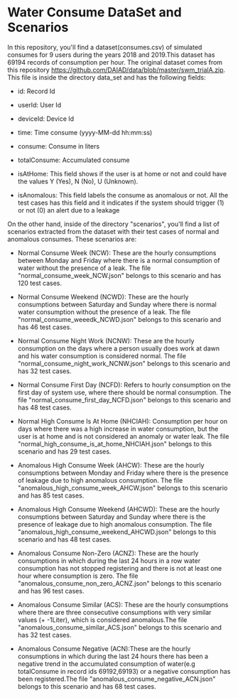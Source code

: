 # Water Consume DataSet and Scenarios

In this repository, you'll find a dataset(consumes.csv) of simulated consumes for 9 users during the years 2018 and 2019.This dataset has 69194 records of consumption per hour. The original dataset comes from this repository https://github.com/DAIAD/data/blob/master/swm_trialA.zip. This file is inside the directory data_set and has the following fields:

 * id: Record Id

 * userId: User Id
 
 * deviceId: Device Id
 
 * time: Time consume (yyyy-MM-dd hh:mm:ss)
 
 * consume: Consume in liters
 
 * totalConsume: Accumulated consume
 
 * isAtHome: This field shows if the user is at home or not and could have the values Y (Yes), N (No), U (Unknown).
 
 * isAnomalous: This field labels the consume as anomalous or not. All the test cases has this field and it indicates if the system should trigger (1) or not (0) an alert due to a leakage
 
 
On the other hand, inside of the directory "scenarios", you'll find a list of scenarios extracted from the dataset with their test cases of normal and anomalous consumes. These scenarios are:

  *	Normal Consume Week (NCW): These are the hourly consumptions between Monday and Friday where there is a normal consumption of water without the presence of a leak. The file "normal_consume_week_NCW.json" belongs to this scenario and has 120 test cases.

  *	Normal Consume Weekend (NCWD): These are the hourly consumptions between Saturday and Sunday where there is normal water consumption without the presence of a leak. The file "normal_consume_weeedk_NCWD.json" belongs to this scenario and has 46 test cases.
  
  *	Normal Consume Night Work (NCNW): These are the hourly consumption on the days where a person usually does work at dawn and his water consumption is considered normal. The file "normal_consume_night_work_NCNW.json" belongs to this scenario and has 32 test cases.
  
  *	Normal Consume First Day (NCFD): Refers to hourly consumption on the first day of system use, where there should be normal consumption. The file "normal_consume_first_day_NCFD.json" belongs to this scenario and has 48 test cases.
  
  *	Normal High Consume Is At Home (NHCIAH): Consumption per hour on days where there was a high increase in water consumption, but the user is at home and is not considered an anomaly or water leak. The file "normal_high_consume_is_at_home_NHCIAH.json" belongs to this scenario and has 29 test cases.
  
  *	Anomalous High Consume Week (AHCW): These are the hourly consumptions between Monday and Friday where there is the presence of leakage due to high anomalous consumption. The file "anomalous_high_consume_week_AHCW.json" belongs to this scenario and has 85 test cases.

  *	Anomalous High Consume Weekend (AHCWD): These are the hourly consumptions between Saturday and Sunday where there is the presence of leakage due to high anomalous consumption. The file "anomalous_high_consume_weekend_AHCWD.json" belongs to this scenario and has 48 test cases.
  
  *	Anomalous Consume Non-Zero (ACNZ): These are the hourly consumptions in which during the last 24 hours in a row water consumption has not stopped registering and there is not at least one hour where consumption is zero. The file "anomalous_consume_non_zero_ACNZ.json" belongs to this scenario and has 96 test cases.
  
  *	Anomalous Consume Similar (ACS): These are the hourly consumptions where there are three consecutive consumptions with very similar values (+ -1Liter), which is considered anomalous.The file "anomalous_consume_similar_ACS.json" belongs to this scenario and has 32 test cases.
  
  *	Anomalous Consume Negative (ACN):These are the hourly consumptions in which during the last 24 hours there has been a negative trend in the accumulated consumption of water(e.g totalConsume in record ids 69192,69193) or a negative consumption has been registered.The file "anomalous_consume_negative_ACN.json" belongs to this scenario and has 68 test cases.